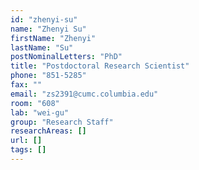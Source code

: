 ```yaml
---
id: "zhenyi-su"
name: "Zhenyi Su"
firstName: "Zhenyi"
lastName: "Su"
postNominalLetters: "PhD"
title: "Postdoctoral Research Scientist"
phone: "851-5285"
fax: ""
email: "zs2391@cumc.columbia.edu"
room: "608"
lab: "wei-gu"
group: "Research Staff"
researchAreas: []
url: []
tags: []
---
```

